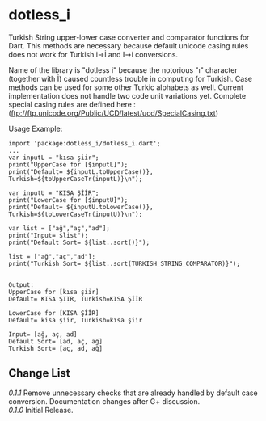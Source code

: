 dotless_i
=========

Turkish String upper-lower case converter and comparator functions for Dart. This methods are necessary because default unicode casing
rules does not work for Turkish i->İ and I->i conversions.  
  
Name of the library is "dotless i" because the notorious "ı" character (together with İ) caused countless trouble in computing for Turkish.
Case methods can be used for some other Turkic alphabets as well. Current implementation does not handle two code unit
variations yet. Complete special casing rules are defined here : (ftp://ftp.unicode.org/Public/UCD/latest/ucd/SpecialCasing.txt)  

Usage Example:   


	import 'package:dotless_i/dotless_i.dart';
	...
	var inputL = "kısa şiir"; 
	print("UpperCase for [$inputL]");
	print("Default= ${inputL.toUpperCase()}, Turkish=${toUpperCaseTr(inputL)}\n");
	
	var inputU = "KISA ŞİİR";	 
	print("LowerCase for [$inputU]");
	print("Default= ${inputU.toLowerCase()}, Turkish=${toLowerCaseTr(inputU)}\n");  
	  
	var list = ["ağ","aç","ad"];
	print("Input= $list");
	print("Default Sort= ${list..sort()}");
	  
	list = ["ağ","aç","ad"];  
	print("Turkish Sort= ${list..sort(TURKISH_STRING_COMPARATOR)}"); 
	
	
	Output:
	UpperCase for [kısa şiir]
	Default= KISA ŞIIR, Turkish=KISA ŞİİR
	
	LowerCase for [KISA ŞİİR]
	Default= kisa şiir, Turkish=kısa şiir
	
	Input= [ağ, aç, ad]
	Default Sort= [ad, aç, ağ]
	Turkish Sort= [aç, ad, ağ]

## Change List
*0.1.1* Remove unnecessary checks that are already handled by default case conversion. Documentation changes after G+ discussion.  
*0.1.0* Initial Release.  
	
